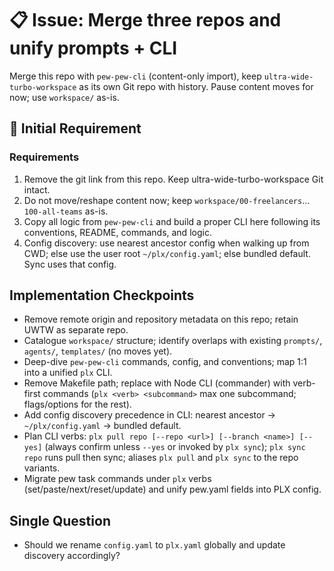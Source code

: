 # 📋 Issue: Merge three repos and unify prompts + CLI

Merge this repo with `pew-pew-cli` (content-only import), keep `ultra-wide-turbo-workspace` as its own Git repo with history. Pause content moves for now; use `workspace/` as-is.

## 📝 Initial Requirement

### Requirements
1. Remove the git link from this repo. Keep ultra-wide-turbo-workspace Git intact.
2. Do not move/reshape content now; keep `workspace/00-freelancers`…`100-all-teams` as-is.
3. Copy all logic from `pew-pew-cli` and build a proper CLI here following its conventions, README, commands, and logic.
4. Config discovery: use nearest ancestor config when walking up from CWD; else use the user root `~/plx/config.yaml`; else bundled default. Sync uses that config.

## Implementation Checkpoints
- Remove remote origin and repository metadata on this repo; retain UWTW as separate repo.
- Catalogue `workspace/` structure; identify overlaps with existing `prompts/`, `agents/`, `templates/` (no moves yet).
- Deep-dive `pew-pew-cli` commands, config, and conventions; map 1:1 into a unified `plx` CLI.
- Remove Makefile path; replace with Node CLI (commander) with verb-first commands (`plx <verb> <subcommand>` max one subcommand; flags/options for the rest).
- Add config discovery precedence in CLI: nearest ancestor → `~/plx/config.yaml` → bundled default.
- Plan CLI verbs: `plx pull repo [--repo <url>] [--branch <name>] [--yes]` (always confirm unless `--yes` or invoked by `plx sync`); `plx sync repo` runs pull then sync; aliases `plx pull` and `plx sync` to the repo variants.
- Migrate pew task commands under `plx` verbs (set/paste/next/reset/update) and unify pew.yaml fields into PLX config.

## Single Question
- Should we rename `config.yaml` to `plx.yaml` globally and update discovery accordingly?
